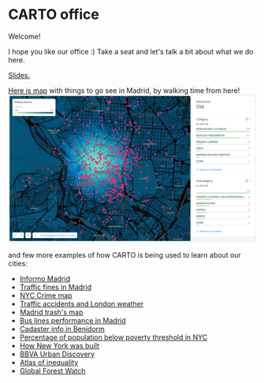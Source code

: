 # CARTO office

Welcome!

I hope you like our office :) Take a seat and let's talk a bit about what we do here. 

[Slides.](https://docs.google.com/presentation/d/12DZJUFARs8phKZI6wdw4ua4uCXvPJl5NNyvSmFopXQs/edit?usp=sharing)

[Here is map](https://team.carto.com/u/abel/builder/570d1084-e174-11e6-a8b5-0e3ff518bd15/embed?state=%7B%22map%22%3A%7B%22ne%22%3A%5B40.391600154151%2C-3.7477970123291016%5D%2C%22sw%22%3A%5B40.444530259240274%2C-3.661279678344727%5D%2C%22center%22%3A%5B40.41807041185426%2C-3.7045383453369145%5D%2C%22zoom%22%3A14%7D%7D) with things to go see in Madrid, by walking time from here!
![](img/tourist_attr_map.png)

and few more examples of how CARTO is being used to learn about our cities:

- [Informo Madrid](http://informo.munimadrid.es/#/realtime?panel=live)
- [Traffic fines in Madrid](https://demos.carto.io/view_demo?demo_id=5Q9K7MPSJaAesWyUMgEKGm)
- [NYC Crime map](https://maps.nyc.gov/crime/)
- [Traffic accidents and London weather](https://alteryx.carto.com/u/alteryx-admin/builder/22be9480-7057-11e6-8adb-0e05a8b3e3d7/embed?state=%7B%22map%22%3A%7B%22ne%22%3A%5B51.23880388089746%2C-0.8200639486312867%5D%2C%22sw%22%3A%5B51.778982969039674%2C0.5642133951187135%5D%2C%22center%22%3A%5B51.50969400347934%2C-0.12792527675628665%5D%2C%22zoom%22%3A10%7D%2C%22widgets%22%3A%7B%2224db07e9-3c44-4bd4-a835-bd0b6fceb5dd%22%3A%7B%22normalized%22%3Atrue%7D%2C%224449e2b3-21d7-49a2-8051-a87b366ed162%22%3A%7B%22normalized%22%3Atrue%7D%2C%22755b043c-3163-4a46-b192-9b1cc8a78c5e%22%3A%7B%22normalized%22%3Atrue%7D%2C%228ae50bbf-d17a-4b4d-848c-8f589afd0790%22%3A%7B%22normalized%22%3Atrue%7D%2C%221dbfb38d-eba6-445a-b3c5-c83f5d728828%22%3A%7B%22normalized%22%3Atrue%7D%2C%225976e7eb-6edf-430f-a2da-0a2b3a385df7%22%3A%7B%22normalized%22%3Atrue%7D%7D%7D)
- [Madrid trash's map](https://team.carto.com/u/abel/builder/6e057560-cc52-49ea-84bd-cdcf9865fedf/embed?state=%7B%22map%22%3A%7B%22ne%22%3A%5B40.36539129429548%2C-3.788844868540764%5D%2C%22sw%22%3A%5B40.4711204856492%2C-3.6158102005720143%5D%2C%22center%22%3A%5B40.418276659249024%2C-3.7023275345563893%5D%2C%22zoom%22%3A13%7D%2C%22widgets%22%3A%7B%22f4125a28-dfa1-4139-8b0b-8674669b4954%22%3A%7B%22normalized%22%3Atrue%7D%2C%22292b75d8-fed8-44e9-a983-2d210112a1a0%22%3A%7B%22normalized%22%3Atrue%7D%7D%7D)
- [Bus lines performance in Madrid](https://solutionscdb.carto.com/u/cdbsol-admin/builder/4b5a4090-b17c-11e6-b6f1-0e3ff518bd15/embed?state=%7B%22map%22%3A%7B%22ne%22%3A%5B40.383297460379886%2C-3.782730102539063%5D%2C%22sw%22%3A%5B40.465886539000685%2C-3.609695434570313%5D%2C%22center%22%3A%5B40.42465%2C-3.6962%5D%2C%22zoom%22%3A13%7D%2C%22widgets%22%3A%7B%224d34b018-957f-4bb8-923a-6a56f9b7a09e%22%3A%7B%22normalized%22%3Atrue%7D%2C%22e26faacc-fbde-405d-aac4-dadcb3b05ef5%22%3A%7B%22normalized%22%3Atrue%7D%7D%7D)
- [Cadaster info in Benidorm](https://abel.carto.com/builder/28d1dd06-2d85-11e6-ae20-0ecd1babdde5/embed?state=%7B%22map%22%3A%7B%22ne%22%3A%5B38.52628372162873%2C-0.14006210491061213%5D%2C%22sw%22%3A%5B38.55343966992909%2C-0.09680343791842462%5D%2C%22center%22%3A%5B38.539862977349785%2C-0.11843277141451837%5D%2C%22zoom%22%3A15%7D%2C%22widgets%22%3A%7B%222b60c32f-7959-4278-b1ac-de3614381d67%22%3A%7B%22normalized%22%3Atrue%7D%2C%221e701f3d-ac23-4188-b51e-c02c3ff2abd1%22%3A%7B%22normalized%22%3Atrue%7D%7D%7D)
- [Percentage of population below poverty threshold in NYC](https://abel.carto.com/builder/28d1dd06-2d85-11e6-ae20-0ecd1babdde5/embed?state=%7B%22map%22%3A%7B%22ne%22%3A%5B38.52628372162873%2C-0.14006210491061213%5D%2C%22sw%22%3A%5B38.55343966992909%2C-0.09680343791842462%5D%2C%22center%22%3A%5B38.539862977349785%2C-0.11843277141451837%5D%2C%22zoom%22%3A15%7D%2C%22widgets%22%3A%7B%222b60c32f-7959-4278-b1ac-de3614381d67%22%3A%7B%22normalized%22%3Atrue%7D%2C%221e701f3d-ac23-4188-b51e-c02c3ff2abd1%22%3A%7B%22normalized%22%3Atrue%7D%7D%7D)
- [How New York was built](https://cartodb.github.io/carto-vl-maps/blog/state-of-the-art-styling/manhattan-buildings.html)
- [BBVA Urban Discovery](https://www.bbvadata.com/urbandiscovery/)
- [Atlas of inequality](https://inequality.media.mit.edu/)
- [Global Forest Watch](https://www.globalforestwatch.org/)